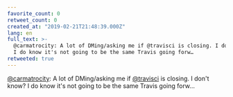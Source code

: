 ```yaml
---
favorite_count: 0
retweet_count: 0
created_at: "2019-02-21T21:48:39.000Z"
lang: en
full_text: >-
  @carmatrocity: A lot of DMing/asking me if @travisci is closing. I don't know?
  I do know it's not going to be the same Travis going forw…
retweeted: true
---
```


[@carmatrocity](https://twitter.com/carmatrocity): A lot of DMing/asking me if
[@travisci](https://twitter.com/travisci) is closing. I don't know? I do know
it's not going to be the same Travis going forw…
